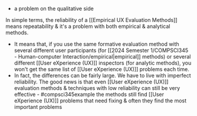 - a problem on the qualitative side

In simple terms, the reliability of a [[Empirical UX Evaluation Methods]] means repeatability & it's a problem with both empirical & analytical methods. 
- It means that, if you use the same formative evaluation method with several different user participants (for [[2024 Semester 1/COMPSCI345 - Human-computer Interaction/empirical|empirical]] methods) or several different [[User eXperience (UX)]] inspectors (for analytic methods), you won't get the same list of [[User eXperience (UX)]] problems each time.
- In fact, the differences can be fairly large. We have to live with imperfect reliability.
The good news is that even [[User eXperience (UX)]] evaluation methods & techniques with low reliability can still be very effective - #compsci345example the methods still find [[User eXperience (UX)]] problems that need fixing & often they find the most important problems
